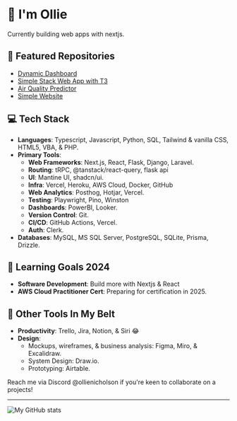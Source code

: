 # 👋 I'm Ollie

Currently building web apps with nextjs.

## 🚀 Featured Repositories 
- [Dynamic Dashboard](https://github.com/ollienicholson/dashboard-v2.git)
- [Simple Stack Web App with T3](https://github.com/ollienicholson/partnerswell-dev.git)
- [Air Quality Predictor](https://github.com/ollienicholson/air_quality_prediction.git)
- [Simple Website](https://github.com/ollienicholson/website1.0.git)

## 💻 Tech Stack
- **Languages**: Typescript, Javascript, Python, SQL, Tailwind & vanilla CSS, HTML5, VBA, & PHP.
- **Primary Tools**:
  - **Web Frameworks**: Next.js, React, Flask, Django, Laravel.
  - **Routing**: tRPC, @tanstack/react-query, flask api
  - **UI**: Mantine UI, shadcn/ui.
  - **Infra**: Vercel, Heroku, AWS Cloud,  Docker, GitHub
  - **Web Analytics**: Posthog, Hotjar, Vercel.
  - **Testing**: Playwright, Pino, Winston
  - **Dashboards**: PowerBI, Looker.
  - **Version Control**: Git.
  - **CI/CD**: GitHub Actions, Vercel.
  - **Auth**: Clerk.
- **Databases**: MySQL, MS SQL Server, PostgreSQL, SQLite, Prisma, Drizzle.

## 🌱 Learning Goals 2024
- **Software Development**: Build more with Nextjs & React
- **AWS Cloud Practitioner Cert**: Preparing for certification in 2025.

## 🔧 Other Tools In My Belt
- **Productivity**: Trello, Jira, Notion, & Siri 😂
- **Design**:
  - Mockups, wireframes, & business analysis: Figma, Miro, & Excalidraw.
  - System Design: Draw.io.
  - Prototyping: Airtable.

Reach me via Discord @ollienicholson if you're keen to collaborate on a projects!

---

![My GitHub stats](https://github-readme-stats.vercel.app/api?username=ollienicholson&show_icons=true&theme=transparent&title_color=0096ff)
